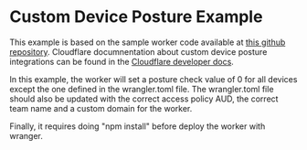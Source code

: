 # Custom Device Posture Example

This example is based on the sample worker code available at [this github repository](https://github.com/cloudflare/custom-device-posture-integration-example-worker). Cloudflare documnentation about custom device posture integrations can be found in the [Cloudflare developer docs](https://developers.cloudflare.com/cloudflare-one/identity/devices/service-providers/).

In this example, the worker will set a posture check value of 0 for all devices except the one defined in the wrangler.toml file.
The wrangler.toml file should also be updated with the correct access policy AUD, the correct team name and a custom domain for the worker.

Finally, it requires doing "npm install" before deploy the worker with wranger.